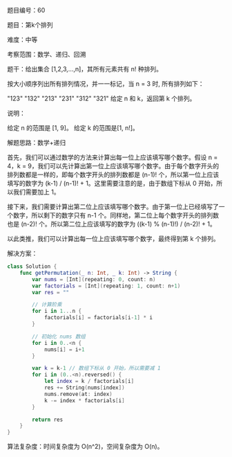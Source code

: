 题目编号：60

题目：第k个排列

难度：中等

考察范围：数学、递归、回溯

题干：给出集合 [1,2,3,…,n]，其所有元素共有 n! 种排列。

按大小顺序列出所有排列情况，并一一标记，当 n = 3 时, 所有排列如下：

"123"
"132"
"213"
"231"
"312"
"321"
给定 n 和 k，返回第 k 个排列。

说明：

给定 n 的范围是 [1, 9]。
给定 k 的范围是[1,  n!]。

解题思路：数学+递归

首先，我们可以通过数学的方法来计算出每一位上应该填写哪个数字。假设 n = 4，k = 9，我们可以先计算出第一位上应该填写哪个数字。由于每个数字开头的排列数都是一样的，即每个数字开头的排列数都是 (n-1)! 个，所以第一位上应该填写的数字为 (k-1) / (n-1)! + 1。这里需要注意的是，由于数组下标从 0 开始，所以我们需要加上 1。

接下来，我们需要计算出第二位上应该填写哪个数字。由于第一位上已经填写了一个数字，所以剩下的数字只有 n-1 个。同样地，第二位上每个数字开头的排列数也是 (n-2)! 个。所以第二位上应该填写的数字为 ((k-1) % (n-1)!) / (n-2)! + 1。

以此类推，我们可以计算出每一位上应该填写哪个数字，最终得到第 k 个排列。

解决方案：

```swift
class Solution {
    func getPermutation(_ n: Int, _ k: Int) -> String {
        var nums = [Int](repeating: 0, count: n)
        var factorials = [Int](repeating: 1, count: n+1)
        var res = ""

        // 计算阶乘
        for i in 1...n {
            factorials[i] = factorials[i-1] * i
        }

        // 初始化 nums 数组
        for i in 0..<n {
            nums[i] = i+1
        }

        var k = k-1 // 数组下标从 0 开始，所以需要减 1
        for i in (0..<n).reversed() {
            let index = k / factorials[i]
            res += String(nums[index])
            nums.remove(at: index)
            k -= index * factorials[i]
        }

        return res
    }
}
```

算法复杂度：时间复杂度为 O(n^2)，空间复杂度为 O(n)。